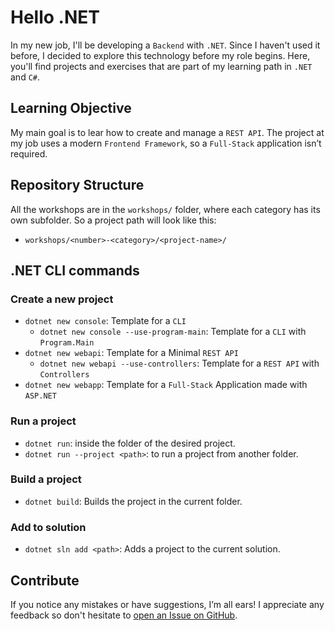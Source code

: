 # Hello .NET

In my new job, I'll be developing a `Backend` with `.NET`. Since I haven't used it before,
I decided to explore this technology before my role begins. Here, you'll find projects and
exercises that are part of my learning path in `.NET` and `C#`.

## Learning Objective

My main goal is to lear how to create and manage a `REST API`. The project at my job uses
a modern `Frontend Framework`, so a `Full-Stack` application isn’t required.

## Repository Structure

All the workshops are in the `workshops/` folder, where each category has its own
subfolder. So a project path will look like this:

- `workshops/<number>-<category>/<project-name>/`

## .NET CLI commands

### Create a new project

- `dotnet new console`: Template for a `CLI`
  - `dotnet new console --use-program-main`: Template for a `CLI` with `Program.Main`
- `dotnet new webapi`: Template for a Minimal `REST API`
  - `dotnet new webapi --use-controllers`: Template for a `REST API` with `Controllers`
- `dotnet new webapp`: Template for a `Full-Stack` Application made with `ASP.NET`

### Run a project

- `dotnet run`: inside the folder of the desired project.
- `dotnet run --project <path>`: to run a project from another folder.

### Build a project

- `dotnet build`: Builds the project in the current folder.

### Add to solution

- `dotnet sln add <path>`: Adds a project to the current solution.

## Contribute

If you notice any mistakes or have suggestions, I’m all ears! I appreciate any feedback so
don't hesitate to [open an Issue on
GitHub](https://github.com/pablocru/hello-dotnet/issues).
